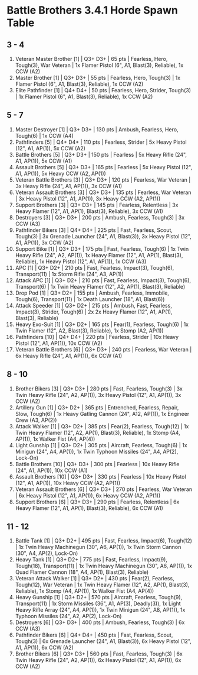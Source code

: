 # Battle Brothers 3.4.1 Horde Spawn Table

## 3 - 4

1. Veteran Master Brother [1] | Q3+ D3+ | 65 pts | Fearless, Hero, Tough(3), War Veteran | 1x Flamer Pistol (6", A1, Blast(3), Reliable), 1x CCW (A2)
1. Master Brother [1] | Q3+ D3+ | 55 pts | Fearless, Hero, Tough(3) | 1x Flamer Pistol (6", A1, Blast(3), Reliable), 1x CCW (A2)
1. Elite Pathfinder [1] | Q4+ D4+ | 50 pts | Fearless, Hero, Strider, Tough(3) | 1x Flamer Pistol (6", A1, Blast(3), Reliable), 1x CCW (A2)

## 5 - 7

1. Master Destroyer [1] | Q3+ D3+ | 130 pts | Ambush, Fearless, Hero, Tough(6) | 1x CCW (A4)
1. Pathfinders [5] | Q4+ D4+ | 110 pts | Fearless, Strider | 5x Heavy Pistol (12", A1, AP(1)), 5x CCW (A2)
1. Battle Brothers [5] | Q3+ D3+ | 150 pts | Fearless | 5x Heavy Rifle (24", A1, AP(1)), 5x CCW (A1)
1. Assault Brothers [5] | Q3+ D3+ | 165 pts | Fearless | 5x Heavy Pistol (12", A1, AP(1)), 5x Heavy CCW (A2, AP(1))
1. Veteran Battle Brothers [3] | Q3+ D3+ | 120 pts | Fearless, War Veteran | 3x Heavy Rifle (24", A1, AP(1)), 3x CCW (A1)
1. Veteran Assault Brothers [3] | Q3+ D3+ | 135 pts | Fearless, War Veteran | 3x Heavy Pistol (12", A1, AP(1)), 3x Heavy CCW (A2, AP(1))
1. Support Brothers [3] | Q3+ D3+ | 145 pts | Fearless, Relentless | 3x Heavy Flamer (12", A1, AP(1), Blast(3), Reliable), 3x CCW (A1)
1. Destroyers [3] | Q3+ D3+ | 200 pts | Ambush, Fearless, Tough(3) | 3x CCW (A3)
1. Pathfinder Bikers [3] | Q4+ D4+ | 225 pts | Fast, Fearless, Scout, Tough(3) | 3x Grenade Launcher (24", A1, Blast(3)), 3x Heavy Pistol (12", A1, AP(1)), 3x CCW (A2)
1. Support Bike [1] | Q3+ D3+ | 175 pts | Fast, Fearless, Tough(6) | 1x Twin Heavy Rifle (24", A2, AP(1)), 1x Heavy Flamer (12", A1, AP(1), Blast(3), Reliable), 1x Heavy Pistol (12", A1, AP(1)), 1x CCW (A3)
1. APC [1] | Q3+ D2+ | 210 pts | Fast, Fearless, Impact(3), Tough(6), Transport(11) | 1x Storm Rifle (24", A3, AP(1))
1. Attack APC [1] | Q3+ D2+ | 210 pts | Fast, Fearless, Impact(3), Tough(6), Transport(6) | 1x Twin Heavy Flamer (12", A2, AP(1), Blast(3), Reliable)
1. Drop Pod [1] | Q3+ D2+ | 155 pts | Ambush, Fearless, Immobile, Tough(6), Transport(11) | 1x Death Launcher (18", A1, Blast(6))
1. Attack Speeder [1] | Q3+ D2+ | 215 pts | Ambush, Fast, Fearless, Impact(3), Strider, Tough(6) | 2x 2x Heavy Flamer (12", A1, AP(1), Blast(3), Reliable)
1. Heavy Exo-Suit [1] | Q3+ D2+ | 165 pts | Fear(1), Fearless, Tough(6) | 1x Twin Flamer (12", A2, Blast(3), Reliable), 1x Stomp (A2, AP(1))
1. Pathfinders [10] | Q4+ D4+ | 220 pts | Fearless, Strider | 10x Heavy Pistol (12", A1, AP(1)), 10x CCW (A2)
1. Veteran Battle Brothers [6] | Q3+ D3+ | 240 pts | Fearless, War Veteran | 6x Heavy Rifle (24", A1, AP(1)), 6x CCW (A1)

## 8 - 10

1. Brother Bikers [3] | Q3+ D3+ | 280 pts | Fast, Fearless, Tough(3) | 3x Twin Heavy Rifle (24", A2, AP(1)), 3x Heavy Pistol (12", A1, AP(1)), 3x CCW (A2)
1. Artillery Gun [1] | Q3+ D2+ | 365 pts | Entrenched, Fearless, Repair, Slow, Tough(6) | 1x Heavy Gatling Cannon (24", A12, AP(1)), 1x Engineer Crew (A3, AP(2))
1. Attack Walker [1] | Q3+ D2+ | 385 pts | Fear(2), Fearless, Tough(12) | 1x Twin Heavy Flamer (12", A2, AP(1), Blast(3), Reliable), 1x Stomp (A4, AP(1)), 1x Walker Fist (A4, AP(4))
1. Light Gunship [1] | Q3+ D2+ | 305 pts | Aircraft, Fearless, Tough(6) | 1x Minigun (24", A4, AP(1)), 1x Twin Typhoon Missiles (24", A4, AP(2), Lock-On)
1. Battle Brothers [10] | Q3+ D3+ | 300 pts | Fearless | 10x Heavy Rifle (24", A1, AP(1)), 10x CCW (A1)
1. Assault Brothers [10] | Q3+ D3+ | 330 pts | Fearless | 10x Heavy Pistol (12", A1, AP(1)), 10x Heavy CCW (A2, AP(1))
1. Veteran Assault Brothers [6] | Q3+ D3+ | 270 pts | Fearless, War Veteran | 6x Heavy Pistol (12", A1, AP(1)), 6x Heavy CCW (A2, AP(1))
1. Support Brothers [6] | Q3+ D3+ | 290 pts | Fearless, Relentless | 6x Heavy Flamer (12", A1, AP(1), Blast(3), Reliable), 6x CCW (A1)

## 11 - 12

1. Battle Tank [1] | Q3+ D2+ | 495 pts | Fast, Fearless, Impact(6), Tough(12) | 1x Twin Heavy Machinegun (30", A6, AP(1)), 1x Twin Storm Cannon (30", A4, AP(2), Lock-On)
1. Heavy Tank [1] | Q3+ D2+ | 775 pts | Fast, Fearless, Impact(9), Tough(18), Transport(11) | 1x Twin Heavy Machinegun (30", A6, AP(1)), 1x Quad Flamer Cannon (18", A4, AP(1), Blast(3), Reliable)
1. Veteran Attack Walker [1] | Q3+ D2+ | 430 pts | Fear(2), Fearless, Tough(12), War Veteran | 1x Twin Heavy Flamer (12", A2, AP(1), Blast(3), Reliable), 1x Stomp (A4, AP(1)), 1x Walker Fist (A4, AP(4))
1. Heavy Gunship [1] | Q3+ D2+ | 570 pts | Aircraft, Fearless, Tough(9), Transport(11) | 1x Storm Missiles (36", A1, AP(3), Deadly(3)), 1x Light Heavy Rifle Array (24", A4, AP(1)), 1x Twin Minigun (24", A8, AP(1)), 1x Typhoon Missiles (24", A2, AP(2), Lock-On)
1. Destroyers [6] | Q3+ D3+ | 400 pts | Ambush, Fearless, Tough(3) | 6x CCW (A3)
1. Pathfinder Bikers [6] | Q4+ D4+ | 450 pts | Fast, Fearless, Scout, Tough(3) | 6x Grenade Launcher (24", A1, Blast(3)), 6x Heavy Pistol (12", A1, AP(1)), 6x CCW (A2)
1. Brother Bikers [6] | Q3+ D3+ | 560 pts | Fast, Fearless, Tough(3) | 6x Twin Heavy Rifle (24", A2, AP(1)), 6x Heavy Pistol (12", A1, AP(1)), 6x CCW (A2)